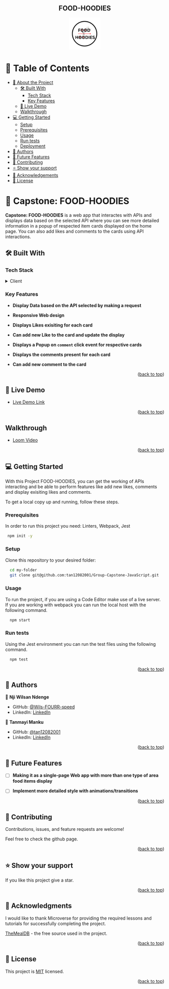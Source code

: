 <div align="center">  
  <h2><b> FOOD-HOODIES </b></h2>
  <img src='./src/media/FoodHoodieslogo.png' width='100px' height='auto' alt='logo'>
</div>

<a name="readme-top"></a>

<!-- TABLE OF CONTENTS -->

# 📗 Table of Contents

- [📖 About the Project](#about-project)
  - [🛠 Built With](#built-with)
    - [Tech Stack](#tech-stack)
    - [Key Features](#key-features)
  - [🚀 Live Demo](#live-demo)
  - [Walkthrough](#walkthrough)
- [💻 Getting Started](#getting-started)
  - [Setup](#setup)
  - [Prerequisites](#prerequisites)
  - [Usage](#usage)
  - [Run tests](#run-tests)
  - [Deployment](#deployment)
- [👥 Authors](#authors)
- [🔭 Future Features](#future-features)
- [🤝 Contributing](#contributing)
- [⭐️ Show your support](#support)
- [🙏 Acknowledgements](#acknowledgements)
- [📝 License](#license)

<!-- PROJECT DESCRIPTION -->

# 📖 Capstone: FOOD-HOODIES <a name="about-project"></a>

**Capstone: FOOD-HOODIES** is a web app that interactes with APIs and displays data based on the selected API where you can see more detailed information in a popup of respected item cards displayed on the home page. You can also add likes and comments to the cards using API interactions.

## 🛠 Built With <a name="built-with"></a>

### Tech Stack <a name="tech-stack"></a>

<details>
  <summary>Client</summary>
  <ul>
    <li><a href="https://www.w3schools.com/html/">HTML</a></li>
    <li><a href="https://www.w3schools.com/css/default.asp">CSS</a></li>
    <li><a href="https://www.w3schools.com/javascript/default.asp">JavaScript</a></li>
  </ul>
</details>

<!-- Features -->

### Key Features <a name="key-features"></a>

- **Display Data based on the API selected by making a request**

- **Responsive Web design**

- **Displays Likes exisiting for each card**

- **Can add new Like to the card and update the display**

- **Displays a Popup on `comment` click event for respective cards**

- **Displays the comments present for each card**

- **Can add new comment to the card**

<p align="right">(<a href="#readme-top">back to top</a>)</p>

<!-- LIVE DEMO -->

## 🚀 Live Demo <a name="live-demo"></a>

- [Live Demo Link](https://tan12082001.github.io/Group-Capstone-JavaScript/)

<p align="right">(<a href="#readme-top">back to top</a>)</p>

<!-- WALKTHROUGH -->

## Walkthrough <a name="walkthrough"></a>

- [Loom Video]()

<p align="right">(<a href="#readme-top">back to top</a>)</p>

<!-- GETTING STARTED -->

## 💻 Getting Started <a name="getting-started"></a>
With this Project FOOD-HOODIES, you can get the working of APIs interacting and be able to perform features like add new likes, comments and display exisiting likes and comments.

To get a local copy up and running, follow these steps.

### Prerequisites

In order to run this project you need: Linters, Webpack, Jest

```sh
 npm init -y 

```

### Setup

Clone this repository to your desired folder:

```sh
  cd my-folder
  git clone git@github.com:tan12082001/Group-Capstone-JavaScript.git
```

### Usage

To run the project, if you are using a Code Editor make use of a live server.
If you are working with webpack you can run the local host with the following command.

```sh
  npm start
```

### Run tests

Using the Jest environment you can run the test files using the following command.

```sh
  npm test
```


<p align="right">(<a href="#readme-top">back to top</a>)</p>

<!-- AUTHORS -->

## 👥 Authors <a name="authors"></a>

👤 **Nji Wilsan Ndenge**

- GitHub: [@Wils-FOURR-speed](https://github.com/Wils-FOURR-speed)
- LinkedIn: [LinkedIn](https://www.linkedin.com/in/nji-wilsan-ndenge-47b7a826a/)

👤 **Tanmayi Manku**

- GitHub: [@tan12082001](https://github.com/tan12082001)
- LinkedIn: [LinkedIn](https://www.linkedin.com/in/tanmayi-manku-99195720a/)

<p align="right">(<a href="#readme-top">back to top</a>)</p>

<!-- FUTURE FEATURES -->

## 🔭 Future Features <a name="future-features"></a>

- [ ] **Making it as a single-page Web app with more than one type of area food items display**

- [ ] **Implement more detailed style with animations/transitions**

<p align="right">(<a href="#readme-top">back to top</a>)</p>

<!-- CONTRIBUTING -->

## 🤝 Contributing <a name="contributing"></a>

Contributions, issues, and feature requests are welcome!

Feel free to check the github page.

<p align="right">(<a href="#readme-top">back to top</a>)</p>

<!-- SUPPORT -->

## ⭐️ Show your support <a name="support"></a>

If you like this project give a star.

<p align="right">(<a href="#readme-top">back to top</a>)</p>

<!-- ACKNOWLEDGEMENTS -->

## 🙏 Acknowledgments <a name="acknowledgements"></a>

I would like to thank Microverse for providing the required lessons and tutorials for successfully completing the project.

[TheMealDB](https://www.themealdb.com/) - the free source used in the project.

<p align="right">(<a href="#readme-top">back to top</a>)</p>


<!-- LICENSE -->

## 📝 License <a name="license"></a>

This project is [MIT](./LICENSE) licensed.


<p align="right">(<a href="#readme-top">back to top</a>)</p>
